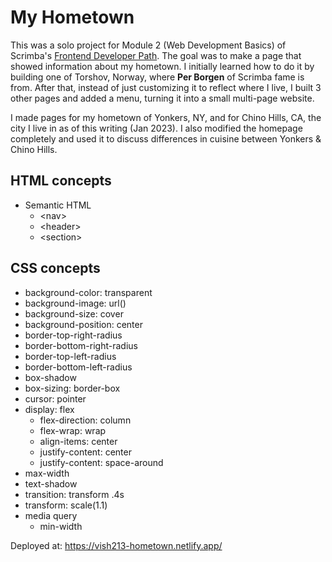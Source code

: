 # My Hometown

This was a solo project for Module 2 (Web Development Basics) of Scrimba's [Frontend Developer Path](https://scrimba.com/learn/frontend). The goal was to make a page that showed information about my hometown. I initially learned how to do it by building one of Torshov, Norway, where __Per Borgen__ of Scrimba fame is from. After that, instead of just customizing it to reflect where I live, I built 3 other pages and added a menu, turning it into a small multi-page website.

I made pages for my hometown of Yonkers, NY, and for Chino Hills, CA, the city I live in as of this writing (Jan 2023). I also modified the homepage completely and used it to discuss differences in cuisine between Yonkers & Chino Hills.

## HTML concepts

- Semantic HTML
    - \<nav>
    - \<header>
    - \<section>

## CSS concepts

- background-color: transparent
- background-image: url()
- background-size: cover
- background-position: center
- border-top-right-radius
- border-bottom-right-radius
- border-top-left-radius
- border-bottom-left-radius
- box-shadow
- box-sizing: border-box
- cursor: pointer
- display: flex
    - flex-direction: column
    - flex-wrap: wrap
    - align-items: center
    - justify-content: center
    - justify-content: space-around
- max-width
- text-shadow
- transition: transform .4s
- transform: scale(1.1)
- media query
    - min-width

Deployed at: https://vish213-hometown.netlify.app/